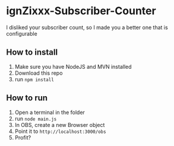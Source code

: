 # ignZixxx-Subscriber-Counter
I disliked your subscriber count, so I made you a better one that is configurable

## How to install
1) Make sure you have NodeJS and MVN installed
2) Download this repo
3) run `npm install`

## How to run
1) Open a terminal in the folder
2) run `node main.js`
3) In OBS, create a new Browser object
4) Point it to `http://localhost:3000/obs`
5) Profit?